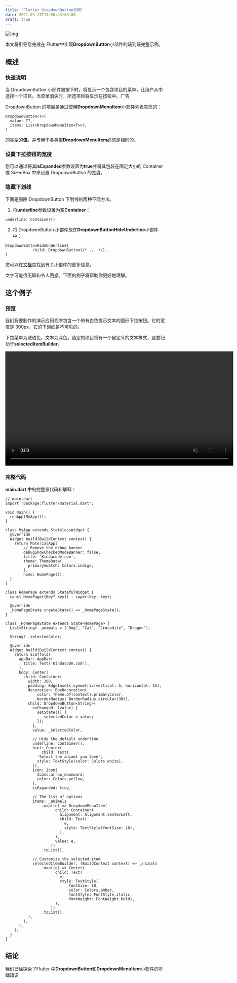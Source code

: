 ```yaml
---
title: "Flutter_DropdownButton示例"
date: 2021-09-23T15:50:43+08:00
draft: true
---
```


![img](https://luckly007.oss-cn-beijing.aliyuncs.com/image/Screen-Shot-2021-09-22-at-15.52.22.jpg)

本文将引导您完成在 Flutter中实现**DropdownButton**小部件的端到端完整示例。



## 概述

### 快速说明

当 DropdownButton 小部件被按下时，将显示一个包含项目的菜单，让用户从中选择一个项目。当菜单消失时，所选项目将显示在按钮中。广告



DropdownButton 的项目是通过使用**DropdownMenuItem**小部件列表实现的：

```
DropdownButton<T>(
  value: T?,
  items: List<DropdownMenuItem<T>>?,
)
```

的类型的**值**，并专用于各类型**DropdownMenuItem**必须是相同的。

### 设置下拉按钮的宽度

您可以通过将其**isExpanded**参数设置为**true**并将其包装在固定大小的 Container 或 SizedBox 中来设置 DropdownButton 的宽度。

### 隐藏下划线

下面是删除 DropdownButton 下划线的两种不同方法。

1. 将**underline**参数设置为空**Container**：

```
underline: Container()
```

2. 将 DropdownButton 小部件放在**DropdownButtonHideUnderline**小部件中：

```
DropdownButtonHideUnderline(
            child: DropdownButton(/* ... */),
)
```



您可以在[文档中](https://api.flutter.dev/flutter/material/DropdownButton-class.html)找到有关小部件的更多信息。

文字可能很无聊和令人困惑。下面的例子将帮助你更好地理解。

## 这个例子

### 预览

我们将要制作的演示应用程序包含一个带有白色提示文本的圆形下拉按钮。它的宽度是 300px，它的下划线是不可见的。

下拉菜单为琥珀色，文本为深色。选定的项目将有一个自定义的文本样式，这要归功于**selectedItemBuilder**。



<video class="" autoplay="" controls="" loop="" muted="" data-lazy-type="video" data-src="https://www.kindacode.com/wp-content/uploads/2021/09/Flutter-Dropdown-Button-Example.mp4" playsinline="" src="https://www.kindacode.com/wp-content/uploads/2021/09/Flutter-Dropdown-Button-Example.mp4" __idm_id__="467133441" style="margin: 0px; padding: 0px; box-sizing: border-box; width: 720px;"></video>

### 完整代码

**main.dart 中**的完整源代码和解释：

```
// main.dart
import 'package:flutter/material.dart';

void main() {
  runApp(MyApp());
}

class MyApp extends StatelessWidget {
  @override
  Widget build(BuildContext context) {
    return MaterialApp(
        // Remove the debug banner
        debugShowCheckedModeBanner: false,
        title: 'Kindacode.com',
        theme: ThemeData(
          primarySwatch: Colors.indigo,
        ),
        home: HomePage());
  }
}

class HomePage extends StatefulWidget {
  const HomePage({Key? key}) : super(key: key);

  @override
  _HomePageState createState() => _HomePageState();
}

class _HomePageState extends State<HomePage> {
  List<String> _animals = ["Dog", "Cat", "Crocodile", "Dragon"];

  String? _selectedColor;

  @override
  Widget build(BuildContext context) {
    return Scaffold(
      appBar: AppBar(
        title: Text('Kindacode.com'),
      ),
      body: Center(
        child: Container(
          width: 300,
          padding: EdgeInsets.symmetric(vertical: 5, horizontal: 15),
          decoration: BoxDecoration(
              color: Theme.of(context).primaryColor,
              borderRadius: BorderRadius.circular(30)),
          child: DropdownButton<String>(
            onChanged: (value) {
              setState(() {
                _selectedColor = value;
              });
            },
            value: _selectedColor,

            // Hide the default underline
            underline: Container(),
            hint: Center(
                child: Text(
              'Select the aniaml you love',
              style: TextStyle(color: Colors.white),
            )),
            icon: Icon(
              Icons.arrow_downward,
              color: Colors.yellow,
            ),
            isExpanded: true,

            // The list of options
            items: _animals
                .map((e) => DropdownMenuItem(
                      child: Container(
                        alignment: Alignment.centerLeft,
                        child: Text(
                          e,
                          style: TextStyle(fontSize: 18),
                        ),
                      ),
                      value: e,
                    ))
                .toList(),

            // Customize the selected item
            selectedItemBuilder: (BuildContext context) => _animals
                .map((e) => Center(
                      child: Text(
                        e,
                        style: TextStyle(
                            fontSize: 18,
                            color: Colors.amber,
                            fontStyle: FontStyle.italic,
                            fontWeight: FontWeight.bold),
                      ),
                    ))
                .toList(),
          ),
        ),
      ),
    );
  }
}
```

## 结论



我们已经探索了Flutter 中**DropdownButton**和**DropdownMenuItem**小部件的基础知识
